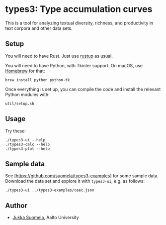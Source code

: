# types3: Type accumulation curves

This is a tool for analyzing textual diversity, richness, and productivity in text corpora and other data sets.

## Setup

You will need to have Rust. Just use [rustup](https://www.rust-lang.org/tools/install) as usual.

You will need to have Python, with Tkinter support. On macOS, use [Homebrew](https://brew.sh) for that:

    brew install python python-tk

Once everything is set up, you can compile the code and install the relevant Python modules with:

    util/setup.sh

## Usage

Try these:

    ./types3-ui --help
    ./types3-calc --help
    ./types3-plot --help

## Sample data

See [https://github.com/suomela/types3-examples] for some sample data. Download the data set and explore it with `types3-ui`, e.g. as follows:

    ./types3-ui ../types3-examples/ceec.json

## Author

- [Jukka Suomela](https://jukkasuomela.fi/), Aalto University
